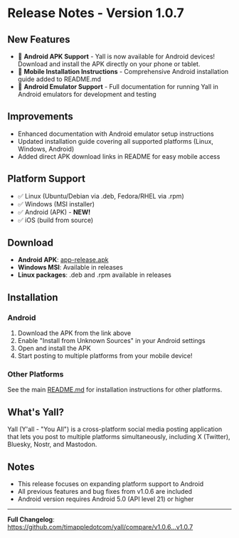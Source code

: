 # Release Notes - Version 1.0.7

## New Features
- 🤖 **Android APK Support** - Yall is now available for Android devices! Download and install the APK directly on your phone or tablet.
- 📱 **Mobile Installation Instructions** - Comprehensive Android installation guide added to README.md
- 🎯 **Android Emulator Support** - Full documentation for running Yall in Android emulators for development and testing

## Improvements
- Enhanced documentation with Android emulator setup instructions
- Updated installation guide covering all supported platforms (Linux, Windows, Android)
- Added direct APK download links in README for easy mobile access

## Platform Support
- ✅ Linux (Ubuntu/Debian via .deb, Fedora/RHEL via .rpm)
- ✅ Windows (MSI installer)
- ✅ Android (APK) - **NEW!**
- ✅ iOS (build from source)

## Download
- **Android APK**: [app-release.apk](https://github.com/timappledotcom/yall/releases/download/v1.0.7/app-release.apk)
- **Windows MSI**: Available in releases
- **Linux packages**: .deb and .rpm available in releases

## Installation
### Android
1. Download the APK from the link above
2. Enable "Install from Unknown Sources" in your Android settings
3. Open and install the APK
4. Start posting to multiple platforms from your mobile device!

### Other Platforms
See the main [README.md](README.md) for installation instructions for other platforms.

## What's Yall?
Yall (Y'all - "You All") is a cross-platform social media posting application that lets you post to multiple platforms simultaneously, including X (Twitter), Bluesky, Nostr, and Mastodon.

## Notes
- This release focuses on expanding platform support to Android
- All previous features and bug fixes from v1.0.6 are included
- Android version requires Android 5.0 (API level 21) or higher

---

**Full Changelog**: https://github.com/timappledotcom/yall/compare/v1.0.6...v1.0.7

